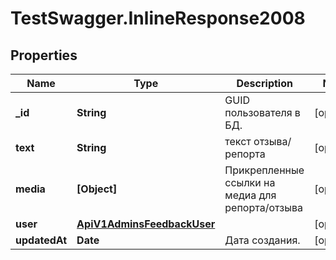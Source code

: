 # TestSwagger.InlineResponse2008

## Properties

Name | Type | Description | Notes
------------ | ------------- | ------------- | -------------
**_id** | **String** | GUID пользователя в БД. | [optional] 
**text** | **String** | текст отзыва/репорта | [optional] 
**media** | **[Object]** | Прикрепленные ссылки на медиа для репорта/отзыва | [optional] 
**user** | [**ApiV1AdminsFeedbackUser**](ApiV1AdminsFeedbackUser.md) |  | [optional] 
**updatedAt** | **Date** | Дата создания. | [optional] 


